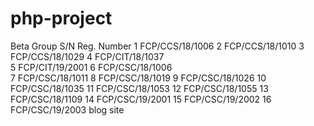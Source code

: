 # php-project
Beta Group 
S/N Reg. Number 
1 FCP/CCS/18/1006
2 FCP/CCS/18/1010 
3 FCP/CCS/18/1029 
4 FCP/CIT/18/1037    
5 FCP/CIT/19/2001 
6 FCP/CSC/18/1006  
7 FCP/CSC/18/1011 
8 FCP/CSC/18/1019 
9 FCP/CSC/18/1026 
10 FCP/CSC/18/1035 
11 FCP/CSC/18/1053 
12 FCP/CSC/18/1055 
13 FCP/CSC/18/1109
14 FCP/CSC/19/2001
15 FCP/CSC/19/2002 
16 FCP/CSC/19/2003 
blog site